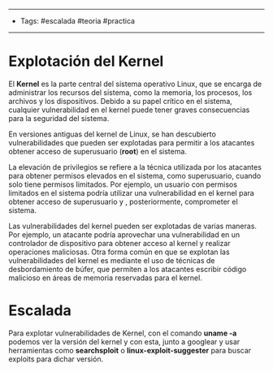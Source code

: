 ----
- Tags: #escalada #teoria #practica
-----

# Explotación del Kernel

El **Kernel** es la parte central del sistema operativo Linux, que se encarga de administrar los recursos del sistema, como la memoria, los procesos, los archivos y los dispositivos. Debido a su papel crítico en el sistema, cualquier vulnerabilidad en el kernel puede tener graves consecuencias para la seguridad del sistema.

En versiones antiguas del kernel de Linux, se han descubierto vulnerabilidades que pueden ser explotadas para permitir a los atacantes obtener acceso de superusuario (**root**) en el sistema. 

La elevación de privilegios se refiere a la técnica utilizada por los atacantes para obtener permisos elevados en el sistema, como superusuario, cuando solo tiene permisos limitados. Por ejemplo, un usuario con permisos limitados en el sistema podría utilizar una vulnerabilidad en el kernel para obtener acceso de superusuario y , posteriormente, comprometer el sistema. 

Las vulnerabilidades del kernel pueden ser explotadas de varias maneras. Por ejemplo, un atacante podría aprovechar una vulnerabilidad en un controlador de dispositivo para obtener acceso al kernel y realizar operaciones maliciosas. Otra forma común en que se explotan las vulnerabilidades del kernel es mediante el uso de técnicas de desbordamiento de búfer, que permiten a los atacantes escribir código malicioso en áreas de memoria reservadas para el kernel.

# Escalada 

Para explotar vulnerabilidades de Kernel, con el comando **uname -a** podemos ver la versión del kernel y con esta, junto a googlear y usar herramientas como **searchsploit** o **linux-exploit-suggester** para buscar exploits para dichar versión.

